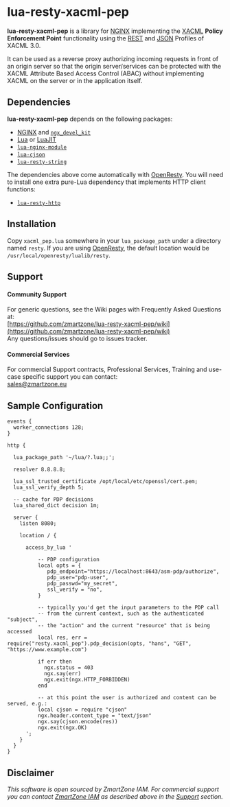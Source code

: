 # lua-resty-xacml-pep

**lua-resty-xacml-pep** is a library for [NGINX](http://nginx.org/) implementing the
[XACML](http://docs.oasis-open.org/xacml/3.0/xacml-3.0-core-spec-os-en.html) **Policy Enforcement Point** functionality
using the [REST](http://docs.oasis-open.org/xacml/xacml-rest/v1.0/cs02/xacml-rest-v1.0-cs02.pdf) and
[JSON](http://docs.oasis-open.org/xacml/xacml-json-http/v1.0/cs01/xacml-json-http-v1.0-cs01.pdf) Profiles of XACML 3.0.

It can be used as a reverse proxy authorizing incoming requests in front of an origin server so that
the origin server/services can be protected with the XACML Attribute Based Access Control (ABAC) without
implementing XACML on the server or in the application itself.

## Dependencies

**lua-resty-xacml-pep** depends on the following packages:

- [NGINX](http://nginx.org/) and [`ngx_devel_kit`](https://github.com/simpl/ngx_devel_kit)
- [Lua](http://www.lua.org/) or [LuaJIT](http://luajit.org/luajit.html)
- [`lua-nginx-module`](https://github.com/openresty/lua-nginx-module)
- [`lua-cjson`](http://www.kyne.com.au/~mark/software/lua-cjson.php)
- [`lua-resty-string`](https://github.com/openresty/lua-resty-string)

The dependencies above come automatically with [OpenResty](http://openresty.org/). You will need
to install one extra pure-Lua dependency that implements HTTP client functions:

- [`lua-resty-http`](https://github.com/pintsized/lua-resty-http)

## Installation

Copy `xacml_pep.lua` somewhere in your `lua_package_path` under a directory named `resty`.
If you are using [OpenResty](http://openresty.org/), the default location would be `/usr/local/openresty/lualib/resty`.

## Support

#### Community Support
For generic questions, see the Wiki pages with Frequently Asked Questions at:  
  [https://github.com/zmartzone/lua-resty-xacml-pep/wiki](https://github.com/zmartzone/lua-resty-xacml-pep/wiki)  
Any questions/issues should go to issues tracker.

#### Commercial Services
For commercial Support contracts, Professional Services, Training and use-case specific support you can contact:  
  [sales@zmartzone.eu](mailto:sales@zmartzone.eu)  

## Sample Configuration

```
events {
  worker_connections 128;
}

http {

  lua_package_path '~/lua/?.lua;;';

  resolver 8.8.8.8;

  lua_ssl_trusted_certificate /opt/local/etc/openssl/cert.pem;
  lua_ssl_verify_depth 5;

  -- cache for PDP decisions
  lua_shared_dict decision 1m;
  
  server {
    listen 8080;

    location / {

      access_by_lua '

          -- PDP configuration
          local opts = {
             pdp_endpoint="https://localhost:8643/asm-pdp/authorize",
             pdp_user="pdp-user",
             pdp_passwd="my_secret",
             ssl_verify = "no",
          }

          -- typically you'd get the input parameters to the PDP call
          -- from the current context, such as the authenticated "subject",
          -- the "action" and the current "resource" that is being accessed
          local res, err = require("resty.xacml_pep").pdp_decision(opts, "hans", "GET", "https://www.example.com")
          
          if err then
            ngx.status = 403
            ngx.say(err)
            ngx.exit(ngx.HTTP_FORBIDDEN)
          end
          
          -- at this point the user is authorized and content can be served, e.g.:
          local cjson = require "cjson"
          ngx.header.content_type = "text/json"          
          ngx.say(cjson.encode(res))
          ngx.exit(ngx.OK)
      ';
    }
  }
}
```

Disclaimer
----------

*This software is open sourced by ZmartZone IAM. For commercial support
you can contact [ZmartZone IAM](https://www.zmartzone.eu) as described above in the [Support](#support) section.*
